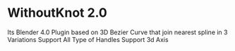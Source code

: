 # WithoutKnot 2.0
Its Blender 4.0 Plugin based on 3D Bezier Curve that join nearest spline in 3 Variations 
Support All Type of Handles
Support 3d Axis
